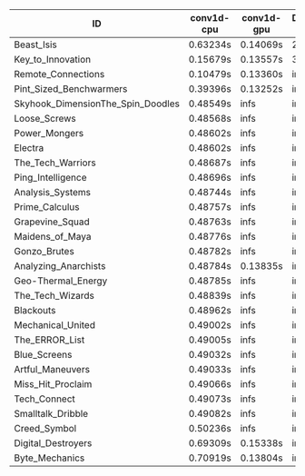 |ID|conv1d-cpu|conv1d-gpu|DWSPConv2D-gpu|gemm-gpu|avg|
|-|-|-|-|-|-|
|Beast_Isis|0.63234s|0.14069s|2.98928s|2.01395s|1.44407s|
|Key_to_Innovation|0.15679s|0.13557s|3.24309s|2.63166s|1.54178s|
|Remote_Connections|0.10479s|0.13360s|infs|4.57565s|infs|
|Pint_Sized_Benchwarmers|0.39396s|0.13252s|infs|1.96637s|infs|
|Skyhook_DimensionThe_Spin_Doodles|0.48549s|infs|infs|4.60553s|infs|
|Loose_Screws|0.48568s|infs|infs|4.62436s|infs|
|Power_Mongers|0.48602s|infs|infs|4.58702s|infs|
|Electra|0.48602s|infs|infs|4.52822s|infs|
|The_Tech_Warriors|0.48687s|infs|infs|4.58798s|infs|
|Ping_Intelligence|0.48696s|infs|infs|4.73443s|infs|
|Analysis_Systems|0.48744s|infs|infs|4.53332s|infs|
|Prime_Calculus|0.48757s|infs|infs|4.53112s|infs|
|Grapevine_Squad|0.48763s|infs|infs|4.60132s|infs|
|Maidens_of_Maya|0.48776s|infs|infs|4.63465s|infs|
|Gonzo_Brutes|0.48782s|infs|infs|4.59135s|infs|
|Analyzing_Anarchists|0.48784s|0.13835s|infs|4.64711s|infs|
|Geo-Thermal_Energy|0.48785s|infs|infs|4.60101s|infs|
|The_Tech_Wizards|0.48839s|infs|infs|4.59422s|infs|
|Blackouts|0.48962s|infs|infs|4.60718s|infs|
|Mechanical_United|0.49002s|infs|infs|4.70917s|infs|
|The_ERROR_List|0.49005s|infs|infs|4.60391s|infs|
|Blue_Screens|0.49032s|infs|infs|4.73651s|infs|
|Artful_Maneuvers|0.49033s|infs|infs|4.59423s|infs|
|Miss_Hit_Proclaim|0.49066s|infs|infs|4.60249s|infs|
|Tech_Connect|0.49073s|infs|infs|4.62138s|infs|
|Smalltalk_Dribble|0.49082s|infs|infs|4.61640s|infs|
|Creed_Symbol|0.50236s|infs|infs|4.55473s|infs|
|Digital_Destroyers|0.69309s|0.15338s|infs|4.61159s|infs|
|Byte_Mechanics|0.70919s|0.13804s|infs|4.64425s|infs|
